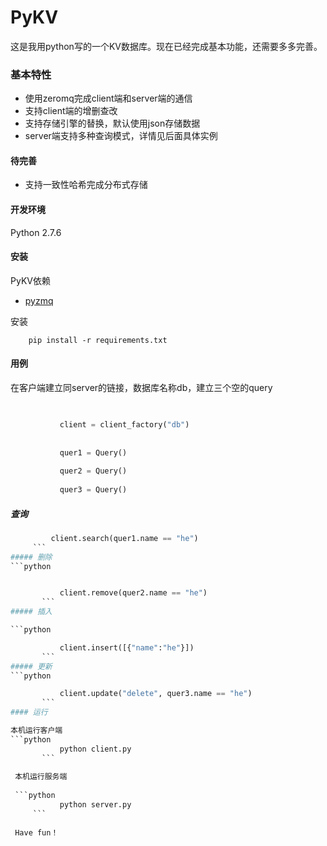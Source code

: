 # PyKV
这是我用python写的一个KV数据库。现在已经完成基本功能，还需要多多完善。
### 基本特性
- 使用zeromq完成client端和server端的通信
- 支持client端的增删查改
- 支持存储引擎的替换，默认使用json存储数据 
- server端支持多种查询模式，详情见后面具体实例

#### 待完善
- 支持一致性哈希完成分布式存储


#### 开发环境

Python 2.7.6

#### 安装

PyKV依赖

   - [pyzmq](https://github.com/zeromq/pyzmq)
   
安装	

	    pip install -r requirements.txt
#### 用例
在客户端建立同server的链接，数据库名称db，建立三个空的query
     
```python

     
           client = client_factory("db")
	   
	   
           quer1 = Query()
	   
           quer2 = Query()
	   
           quer3 = Query()
```	   
##### 查询
```python
         client.search(quer1.name == "he")
	 ```
##### 删除
```python


           client.remove(quer2.name == "he")
	   ```
##### 插入

```python

           client.insert([{"name":"he"}])
	   ```
##### 更新
```python

           client.update("delete", quer3.name == "he")
	   ```
#### 运行

本机运行客户端
```python
           python client.py
	   ```
	   
 本机运行服务端
 
 ```python
           python server.py
     ```
     
 Have fun！
